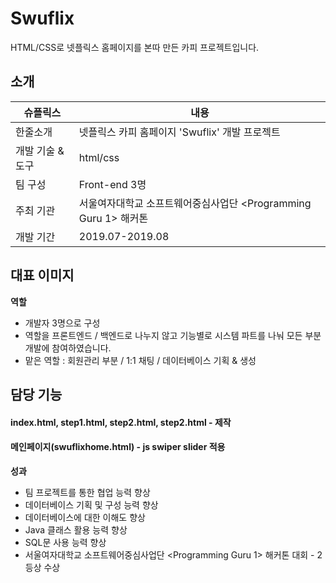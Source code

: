 # Swuflix
HTML/CSS로 넷플릭스 홈페이지를 본따 만든 카피 프로젝트입니다.


## 소개
| 슈플릭스 | 내용 |
|-------------------|-----------------------------------------------------------------|
| 한줄소개 | 넷플릭스 카피 홈페이지 'Swuflix' 개발 프로젝트 |
| 개발 기술 & 도구 | html/css |
| 팀 구성 | Front-end 3명 |
| 주최 기관 | 서울여자대학교 소프트웨어중심사업단 <Programming Guru 1> 해커톤 |
| 개발 기간 | 2019.07-2019.08 |
  
  
## 대표 이미지


**역할**

- 개발자 3명으로 구성
- 역할을 프론트엔드 / 백엔드로 나누지 않고 기능별로 시스템 파트를 나눠 모든 부분 개발에 참여하였습니다.
- 맡은 역할 : 회원관리 부분 / 1:1 채팅 / 데이터베이스 기획 & 생성


## 담당 기능
#### index.html, step1.html, step2.html, step2.html  - 제작
#### 메인페이지(swuflixhome.html)  - js swiper slider 적용

**성과**

- 팀 프로젝트를 통한 협업 능력 향상
- 데이터베이스 기획 및 구성 능력 향상
- 데이터베이스에 대한 이해도 향상
- Java 클래스 활용 능력 향상
- SQL문 사용 능력 향상
- 서울여자대학교 소프트웨어중심사업단 <Programming Guru 1> 해커톤 대회 - 2등상 수상
